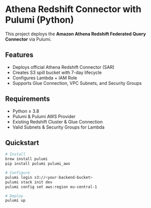 # Athena Redshift Connector with Pulumi (Python)

This project deploys the **Amazon Athena Redshift Federated Query Connector** via Pulumi.

## Features
- Deploys official Athena Redshift Connector (SAR)
- Creates S3 spill bucket with 7-day lifecycle
- Configures Lambda + IAM Role
- Supports Glue Connection, VPC Subnets, and Security Groups

## Requirements
- Python ≥ 3.8
- Pulumi & Pulumi AWS Provider
- Existing Redshift Cluster & Glue Connection
- Valid Subnets & Security Groups for Lambda

## Quickstart

```bash
# Install
brew install pulumi
pip install pulumi pulumi_aws

# Configure
pulumi login s3://<your-backend-bucket>
pulumi stack init dev
pulumi config set aws:region eu-central-1

# Deploy
pulumi up
